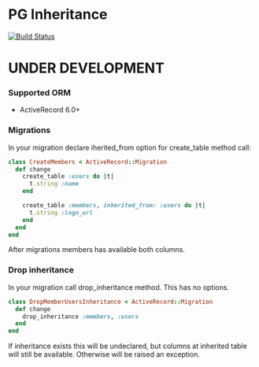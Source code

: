 # PG Inheritance
[![Build Status](https://travis-ci.com/sigmen/pg_inheritance.svg?branch=master)](https://travis-ci.com/sigmen/pg_inheritance)

# UNDER DEVELOPMENT

### Supported ORM
* ActiveRecord 6.0+

### Migrations

In your migration declare iherited_from option for create_table method call:

```ruby
class CreateMembers < ActiveRecord::Migration
  def change
    create_table :users do |t|
      t.string :name
    end

    create_table :members, inherited_from: :users do |t|
      t.string :logo_url
    end
  end
end
```

After migrations members has available both columns.

### Drop inheritance

In your migration call drop_inheritance method. This has no options.

```ruby
class DropMemberUsersInheritance < ActiveRecord::Migration
  def change
    drop_inheritance :members, :users
  end
end
```

If inheritance exists this will be undeclared, but columns at inherited table will still be available. Otherwise will be raised an exception.
